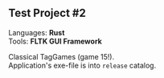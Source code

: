 ## Test Project #2
Languages: **Rust**  
Tools: **FLTK GUI Framework**

Classical TagGames (game 15!).  
Application's exe-file is into `release` catalog.


